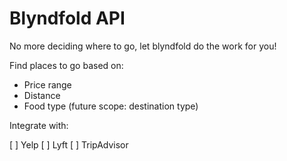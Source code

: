 # Blyndfold API

No more deciding where to go, let blyndfold do the work for you!

Find places to go based on:

- Price range
- Distance
- Food type (future scope: destination type)

Integrate with:

[ ] Yelp
[ ] Lyft
[ ] TripAdvisor
